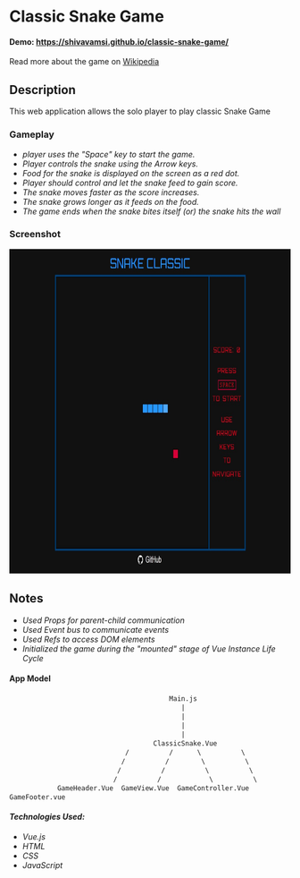 # Classic Snake Game

#### Demo: <https://shivavamsi.github.io/classic-snake-game/>

Read more about the game on [Wikipedia](https://en.wikipedia.org/wiki/Pig_(dice_game))

## Description

This web application allows the solo player to play classic Snake Game

### Gameplay

-   _player uses the "Space" key to start the game._
-   _Player controls the snake using the Arrow keys._
-   _Food for the snake is displayed on the screen as a red dot._
-   _Player should control and let the snake feed to gain score._
-   _The snake moves faster as the score increases._
-   _The snake grows longer as it feeds on the food._
-   _The game ends when the snake bites itself (or) the snake hits the wall_

### Screenshot

<img src="screenshot.jpg" alt="Screenshot" width="900" height="580">

## Notes

-   _Used Props for parent-child communication_
-   _Used Event bus to communicate events_
-   _Used Refs to access DOM elements_
-   _Initialized the game during the "mounted" stage of Vue Instance Life Cycle_

#### App Model
                                            Main.js
                                               |
                                               |
                                               |
                                               |
                                        ClassicSnake.Vue
                                 /          /      \          \
                                /          /        \          \
                               /          /          \          \
                              /          /            \          \
                GameHeader.Vue  GameView.Vue  GameController.Vue  GameFooter.vue

#### _Technologies Used:_

-   _Vue.js_
-   _HTML_
-   _CSS_
-   _JavaScript_
